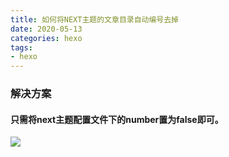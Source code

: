 ```yaml
---
title: 如何将NEXT主题的文章目录自动编号去掉
date: 2020-05-13
categories: hexo
tags: 
- hexo
---
```

### 解决方案
#### 只需将next主题配置文件下的number置为false即可。
![](https://cdn.jsdelivr.net/gh/1120637483/image/20200513120134.png)